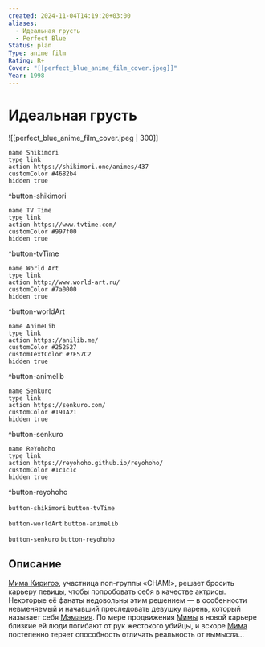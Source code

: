 ```yaml
---
created: 2024-11-04T14:19:20+03:00
aliases:
  - Идеальная грусть
  - Perfect Blue
Status: plan
Type: anime film
Rating: R+
Cover: "[[perfect_blue_anime_film_cover.jpeg]]"
Year: 1998
---
```


# Идеальная грусть

![[perfect_blue_anime_film_cover.jpeg | 300]]

```button
name Shikimori
type link
action https://shikimori.one/animes/437
customColor #4682b4
hidden true
```
^button-shikimori

```button
name TV Time
type link
action https://www.tvtime.com/
customColor #997f00
hidden true
```
^button-tvTime

```button
name World Art
type link
action http://www.world-art.ru/
customColor #7a0000
hidden true
```
^button-worldArt

```button
name AnimeLib
type link
action https://anilib.me/
customColor #252527
customTextColor #7E57C2
hidden true
```
^button-animelib

```button
name Senkuro
type link
action https://senkuro.com/
customColor #191A21
hidden true
```
^button-senkuro

```button
name ReYohoho
type link
action https://reyohoho.github.io/reyohoho/
customColor #1c1c1c
hidden true
```
^button-reyohoho

`button-shikimori` `button-tvTime`

`button-worldArt` `button-animelib`

`button-senkuro` `button-reyohoho`

## Описание

[Мима Киригоэ](https://shikimori.one/characters/4866-mima-kirigoe), участница поп-группы «CHAM!», решает бросить карьеру певицы, чтобы попробовать себя в качестве актрисы. Некоторые её фанаты недовольны этим решением — в особенности невменяемый и начавший преследовать девушку парень, который называет себя [Мэмания](https://shikimori.one/characters/14123-mamoru-uchida). По мере продвижения [Мимы](https://shikimori.one/characters/4866-mima-kirigoe) в новой карьере близкие ей люди погибают от рук жестокого убийцы, и вскоре [Мима](https://shikimori.one/characters/4866-mima-kirigoe) постепенно теряет способность отличать реальность от вымысла...
